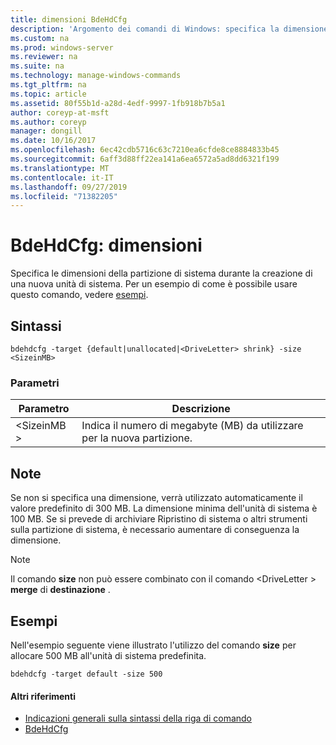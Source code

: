 ```yaml
---
title: dimensioni BdeHdCfg
description: 'Argomento dei comandi di Windows: specifica la dimensione della partizione di sistema quando viene creata una nuova unità di sistema.'
ms.custom: na
ms.prod: windows-server
ms.reviewer: na
ms.suite: na
ms.technology: manage-windows-commands
ms.tgt_pltfrm: na
ms.topic: article
ms.assetid: 80f55b1d-a28d-4edf-9997-1fb918b7b5a1
author: coreyp-at-msft
ms.author: coreyp
manager: dongill
ms.date: 10/16/2017
ms.openlocfilehash: 6ec42cdb5716c63c7210ea6cfde8ce8884833b45
ms.sourcegitcommit: 6aff3d88ff22ea141a6ea6572a5ad8dd6321f199
ms.translationtype: MT
ms.contentlocale: it-IT
ms.lasthandoff: 09/27/2019
ms.locfileid: "71382205"
---
```

# <a name="bdehdcfg-size"></a>BdeHdCfg: dimensioni



Specifica le dimensioni della partizione di sistema durante la creazione di una nuova unità di sistema. Per un esempio di come è possibile usare questo comando, vedere [esempi](#BKMK_Examples).

## <a name="syntax"></a>Sintassi

```
bdehdcfg -target {default|unallocated|<DriveLetter> shrink} -size <SizeinMB>
```

### <a name="parameters"></a>Parametri

|Parametro|Descrizione|
|---------|-----------|
|\<SizeinMB >|Indica il numero di megabyte (MB) da utilizzare per la nuova partizione.|

## <a name="remarks"></a>Note

Se non si specifica una dimensione, verrà utilizzato automaticamente il valore predefinito di 300 MB. La dimensione minima dell'unità di sistema è 100 MB. Se si prevede di archiviare Ripristino di sistema o altri strumenti sulla partizione di sistema, è necessario aumentare di conseguenza la dimensione.

> [!NOTE]
> Il comando **size** non può essere combinato con il comando \<DriveLetter > **merge** di **destinazione** .

## <a name="BKMK_Examples"></a>Esempi

Nell'esempio seguente viene illustrato l'utilizzo del comando **size** per allocare 500 MB all'unità di sistema predefinita.
```
bdehdcfg -target default -size 500
```

#### <a name="additional-references"></a>Altri riferimenti

-   [Indicazioni generali sulla sintassi della riga di comando](command-line-syntax-key.md)
-   [BdeHdCfg](bdehdcfg.md)